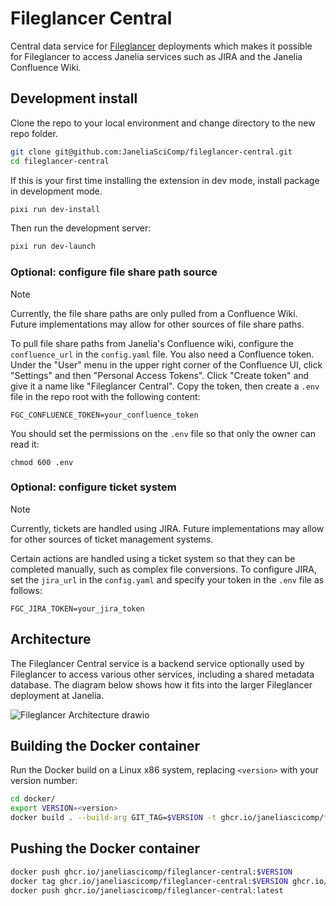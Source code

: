# Fileglancer Central

Central data service for [Fileglancer](https://github.com/JaneliaSciComp/fileglancer) deployments which makes it possible for Fileglancer to access Janelia services such as JIRA and the Janelia Confluence Wiki. 

## Development install

Clone the repo to your local environment and change directory to the new repo folder.

```bash
git clone git@github.com:JaneliaSciComp/fileglancer-central.git
cd fileglancer-central
```

If this is your first time installing the extension in dev mode, install package in development mode.

```bash
pixi run dev-install
```

Then run the development server:

```bash
pixi run dev-launch
```

### Optional: configure file share path source

> [!NOTE]
> Currently, the file share paths are only pulled from a Confluence Wiki. Future implementations may allow for other sources of file share paths.

To pull file share paths from Janelia's Confluence wiki, configure the `confluence_url` in the `config.yaml` file. You also need a Confluence token. Under the "User" menu in the upper right corner of the Confluence UI, click "Settings" and then "Personal Access Tokens". Click "Create token" and give it a name like "Fileglancer Central". Copy the token, then create a `.env` file in the repo root with the following content:

```
FGC_CONFLUENCE_TOKEN=your_confluence_token
```

You should set the permissions on the `.env` file so that only the owner can read it:
```
chmod 600 .env
```

### Optional: configure ticket system


> [!NOTE]
> Currently, tickets are handled using JIRA. Future implementations may allow for other sources of ticket management systems.

Certain actions are handled using a ticket system so that they can be completed manually, such as complex file conversions. To configure JIRA, set the `jira_url` in the `config.yaml` and specify your token in the `.env` file as follows:

```
FGC_JIRA_TOKEN=your_jira_token
```

## Architecture

The Fileglancer Central service is a backend service optionally used by Fileglancer to access various other services, including a shared metadata database. The diagram below shows how it fits into the larger Fileglancer deployment at Janelia. 

![Fileglancer Architecture drawio](https://github.com/user-attachments/assets/216353d2-082d-4292-a2eb-b72004087110)


## Building the Docker container

Run the Docker build on a Linux x86 system, replacing `<version>` with your version number:

```bash
cd docker/
export VERSION=<version>
docker build . --build-arg GIT_TAG=$VERSION -t ghcr.io/janeliascicomp/fileglancer-central:$VERSION
```

## Pushing the Docker container

```bash
docker push ghcr.io/janeliascicomp/fileglancer-central:$VERSION
docker tag ghcr.io/janeliascicomp/fileglancer-central:$VERSION ghcr.io/janeliascicomp/fileglancer-central:latest
docker push ghcr.io/janeliascicomp/fileglancer-central:latest
```


